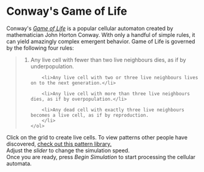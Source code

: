 # Conway's Game of Life

<p class="">Conway's <a href="https://en.wikipedia.org/wiki/Conway%27s_Game_of_Life"><em
            class="teal-text text-accent-1">Game of Life</em></a> is a popular cellular automaton created by
    mathematician John Horton Conway.
    With only a handful of
    simple rules, it can yield amazingly complex emergent behavior. Game of Life is governed
    by the following four rules:
</p>
<blockquote class="">
    <ol>
        <li>Any live cell with fewer than two live neighbours dies, as if by underpopulation.</li>

        <li>Any live cell with two or three live neighbours lives on to the next generation.</li>

        <li>Any live cell with more than three live neighbours dies, as if by overpopulation.</li>

        <li>Any dead cell with exactly three live neighbours becomes a live cell, as if by reproduction.
        </li>
    </ol>
</blockquote>
<p class="">
    Click on the grid to create live cells. To view patterns other people have
    discovered, <a href="https://conwaylife.appspot.com/library" class="teal-text text-accent-1">check out
        this pattern library.</a>
    <br>
    Adjust the <em>slider</em> to change the simulation speed.
    <br>
    Once you are ready, press <em>Begin Simulation</em> to start processing the cellular automata.
</p>
